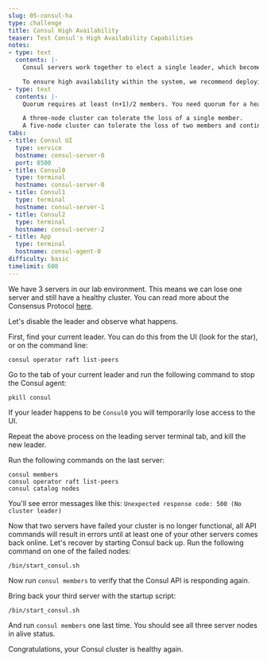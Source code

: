 ```yaml
---
slug: 05-consul-ha
type: challenge
title: Consul High Availability
teaser: Test Consul's High Availability Capabilities
notes:
- type: text
  contents: |-
    Consul servers work together to elect a single leader, which becomes the primary source of truth for the cluster. All updates are forwarded to the cluster leader. If the leader goes down one of the other servers can immediately take its place.

    To ensure high availability within the system, we recommend deploying Consul with 3 or 5 server nodes.
- type: text
  contents: |-
    Quorum requires at least (n+1)/2 members. You need quorum for a healthy cluster. <br>

    A three-node cluster can tolerate the loss of a single member.
    A five-node cluster can tolerate the loss of two members and continue to operate.
tabs:
- title: Consul UI
  type: service
  hostname: consul-server-0
  port: 8500
- title: Consul0
  type: terminal
  hostname: consul-server-0
- title: Consul1
  type: terminal
  hostname: consul-server-1
- title: Consul2
  type: terminal
  hostname: consul-server-2
- title: App
  type: terminal
  hostname: consul-agent-0
difficulty: basic
timelimit: 600
---
```

We have 3 servers in our lab environment. This means we can lose one
server and still have a healthy cluster. You can read more about the Consensus
Protocol [here](https://www.consul.io/docs/internals/consensus.html). <br>

Let's disable the leader and observe what happens. <br>

First, find your current leader.
You can  do this from the UI (look for the star), or on the command line: <br>

```
consul operator raft list-peers
```

Go to the tab of your current leader and run the following command to stop the Consul agent: <br>

```
pkill consul
```

If your leader happens to be `Consul0` you will temporarily lose access to the UI. <br>

Repeat the above process on the leading server terminal tab, and kill the new leader. <br>

Run the following commands on the last server: <br>

```
consul members
consul operator raft list-peers
consul catalog nodes
```

You'll see error messages like this: `Unexpected response code: 500 (No cluster leader)` <br>

Now that two servers have failed your cluster is no longer functional,
all API commands will result in errors until at least one of your other servers comes back online.
Let's recover by starting Consul back up. Run the following command on one of the failed nodes: <br>

```
/bin/start_consul.sh
```

Now run `consul members` to verify that the Consul API is responding again. <br>

Bring back your third server with the startup script: <br>

```
/bin/start_consul.sh
```

And run `consul members` one last time. You should see all three server nodes in alive status. <br>

Congratulations, your Consul cluster is healthy again.